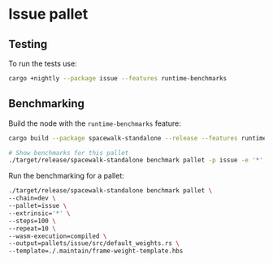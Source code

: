 # Issue pallet

## Testing

To run the tests use:

```bash
cargo +nightly --package issue --features runtime-benchmarks
```

## Benchmarking

Build the node with the `runtime-benchmarks` feature:

```bash
cargo build --package spacewalk-standalone --release --features runtime-benchmarks
```

```bash
# Show benchmarks for this pallet
./target/release/spacewalk-standalone benchmark pallet -p issue -e '*' --list
```

Run the benchmarking for a pallet:

```bash
./target/release/spacewalk-standalone benchmark pallet \
--chain=dev \
--pallet=issue \
--extrinsic='*' \
--steps=100 \
--repeat=10 \
--wasm-execution=compiled \
--output=pallets/issue/src/default_weights.rs \
--template=./.maintain/frame-weight-template.hbs
```
